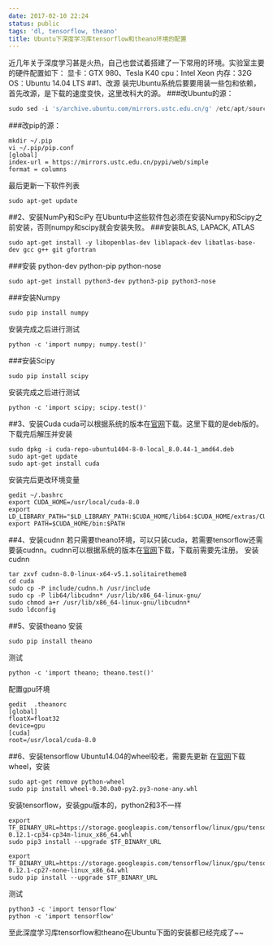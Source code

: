 ```yaml
---
date: 2017-02-10 22:24
status: public
tags: 'dl, tensorflow, theano'
title: Ubuntu下深度学习库tensorflow和theano环境的配置
---
```


近几年关于深度学习甚是火热，自己也尝试着搭建了一下常用的环境。实验室主要的硬件配置如下：
显卡：GTX 980、Tesla K40
cpu：Intel Xeon
内存：32G
OS：Ubuntu 14.04 LTS
##1、改源
装完Ubuntu系统后要要用装一些包和依赖，首先改源，是下载的速度变快，这里改科大的源。
###改Ubuntu的源：
```python
sudo sed -i 's/archive.ubuntu.com/mirrors.ustc.edu.cn/g' /etc/apt/sources.list 
```
###改pip的源：
```shell
mkdir ~/.pip
vi ~/.pip/pip.conf
[global]
index-url = https://mirrors.ustc.edu.cn/pypi/web/simple
format = columns
```
最后更新一下软件列表
```shell
sudo apt-get update
```
##2、安装NumPy和SciPy
在Ubuntu中这些软件包必须在安装Numpy和Scipy之前安装，否则numpy和scipy就会安装失败。
###安装BLAS, LAPACK, ATLAS
```shell
sudo apt-get install -y libopenblas-dev liblapack-dev libatlas-base-dev gcc g++ git gfortran
```
###安装 python-dev python-pip python-nose
```shell
sudo apt-get install python3-dev python3-pip python3-nose 
```
###安装Numpy
```shell
sudo pip install numpy
```
安装完成之后进行测试
```shell
python -c 'import numpy; numpy.test()'
```
###安装Scipy
```shell
sudo pip install scipy
```
安装完成之后进行测试
```shell
python -c 'import scipy; scipy.test()'
```
##3、安装Cuda
cuda可以根据系统的版本在[官网](https://developer.nvidia.com/cuda-downloads)下载。这里下载的是deb版的。
下载完后解压并安装
```shell
sudo dpkg -i cuda-repo-ubuntu1404-8-0-local_8.0.44-1_amd64.deb
sudo apt-get update    
sudo apt-get install cuda  
```
安装完后更改环境变量
```shell
gedit ~/.bashrc
export CUDA_HOME=/usr/local/cuda-8.0
export LD_LIBRARY_PATH="$LD_LIBRARY_PATH:$CUDA_HOME/lib64:$CUDA_HOME/extras/CUPTI/lib64"
export PATH=$CUDA_HOME/bin:$PATH
```
##4、安装cudnn
若只需要theano环境，可以只装cuda，若需要tensorflow还需要装cudnn。cudnn可以根据系统的版本在[官网](https://developer.nvidia.com/cudnn)下载，下载前需要先注册。
安装cudnn
```shell
tar zxvf cudnn-8.0-linux-x64-v5.1.solitairetheme8
cd cuda
sudo cp -P include/cudnn.h /usr/include
sudo cp -P lib64/libcudnn* /usr/lib/x86_64-linux-gnu/
sudo chmod a+r /usr/lib/x86_64-linux-gnu/libcudnn*
sudo ldconfig
```
##5、安装theano
安装
```shell
sudo pip install theano
```
测试
```shell
python -c 'import theano; theano.test()'
```
配置gpu环境
```shell
gedit  .theanorc 
[global]
floatX=float32
device=gpu
[cuda]
root=/usr/local/cuda-8.0
```
##6、安装tensorflow
Ubuntu14.04的wheel较老，需要先更新
在[官网](https://pypi.python.org/pypi/wheel#downloads)下载wheel，安装
```shell
sudo apt-get remove python-wheel
sudo pip install wheel-0.30.0a0-py2.py3-none-any.whl
```
安装tensorflow，安装gpu版本的，python2和3不一样
```shell
export TF_BINARY_URL=https://storage.googleapis.com/tensorflow/linux/gpu/tensorflow_gpu-0.12.1-cp34-cp34m-linux_x86_64.whl
sudo pip3 install --upgrade $TF_BINARY_URL

export TF_BINARY_URL=https://storage.googleapis.com/tensorflow/linux/gpu/tensorflow_gpu-0.12.1-cp27-none-linux_x86_64.whl
sudo pip install --upgrade $TF_BINARY_URL
```
测试
```shell
python3 -c 'import tensorflow'
python -c 'import tensorflow'
```

至此深度学习库tensorflow和theano在Ubuntu下面的安装都已经完成了~~
